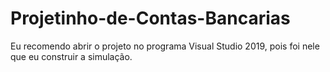 # Projetinho-de-Contas-Bancarias
Eu recomendo abrir o projeto no programa Visual Studio 2019, pois foi nele que eu construir a simulação.
